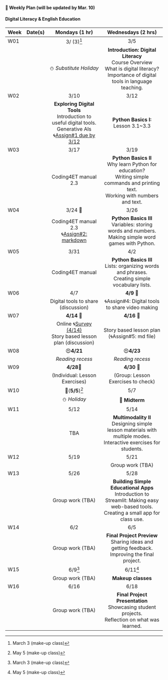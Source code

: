 #### 🌱 **Weekly Plan (will be updated by Mar. 10)**

#### Digital Literacy & English Education

| Week | Date(s) | Mondays (1 hr) | Wednesdays (2 hrs) | 
|------|------|:----------:|:--------:|
|W01||3/ (3)[^1]|3/5|
|      |      |⛄ _Substitute Holiday_| **Introduction: Digital Literacy** <br> Course Overview <br> What is digital literacy? <br> Importance of digital tools in language teaching.  |
|W02||3/10|3/12|
|   || **Exploring Digital Tools** <br> Introduction to useful digital tools. Generative AIs <br>🌀[Assign#1 due by 3/12](https://github.com/MK316/Coding4ET/blob/main/Lessons/Ex2.md) |**Python Basics I:** Lesson 3.1~3.3   |       
| W03||3/17 |3/19|
|     ||  Coding4ET manual 2.3 | **Python Basics II** <br> Why learn Python for education? <br> Writing simple commands and printing text. <br> Working with numbers and text. |       
|W04||3/24 🐳 |3/26|
|      || Coding4ET manual 2.3 <br>🌀[Assign#2: markdown](https://github.com/MK316/Coding4ET/blob/main/Lessons/Lesson02-3.md) | **Python Basics III** <br> Variables: storing words and numbers. <br> Making simple word games with Python. |       
|W05||3/31 |4/2|
|      || Coding4ET manual | **Python Basics III** <br> Lists: organizing words and phrases. <br> Creating simple vocabulary lists. |       
|W06||4/7|**4/9** 🐳 |
|      | |  Digital tools to share (discussion) | 🌀Assign#4: Digital tools to share video making |
|W07||**4/14** 🐳 |**4/16** 🐳 |
|      | |Online 🌀[Survey (4/14)](https://forms.gle/RAcEev4ZoqkcPQK86)<br>Story based lesson plan (discussion)| Story based lesson plan (🌀Assign#5: md file)|     
| W08||😍**4/21**  |😍**4/23**|
|     | |  _Reading recess_  | _Reading recess_  |       
|W09||**4/28**🐳 |**4/30** 🐳 |
|      || (Individual: Lesson Exercises)  |(Group: Lesson Exercises to check)| 
|W10||💛(**5/5**)[^2]|5/7|
|      || ⛄ _Holiday_  | 📌 **Midterm** <br>  |
| W11||5/12|5/14|
|     ||  TBA  | **Multimodality II** <br> Designing simple lesson materials with multiple modes. <br>Interactive exercises for students. |       
|W12||5/19|5/21|
|   |  ||  Group work (TBA)  | **Using AI in Language Teaching** <br> Understanding AI tools for education. <br> Practical uses of AI in classroom activities. |     
|W13||5/26|5/28|
|      ||  Group work (TBA) | **Building Simple Educational Apps** <br> Introduction to Streamlit: Making easy web-based tools. <br> Creating a small app for class use. |
| W14||6/2|6/5|
|     ||  Group work (TBA) |**Final Project Preview** <br> Sharing ideas and getting feedback. <br> Improving the final project.|       
|W15||6/9[^1]|6/11[^2]|
|      ||   Group work (TBA) |**Makeup classes** |  
| W16||6/16|6/18|
|     | | Group work (TBA) | **Final Project Presentation** <br> Showcasing student projects. <br> Reflection on what was learned. |       

[^1]: March 3 (make-up class)
[^2]: May 5 (make-up class)
